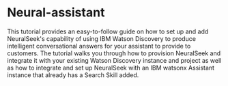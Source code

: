 #  Neural-assistant

This tutorial provides an easy-to-follow guide on how to set up and add NeuralSeek's capability of using IBM Watson Discovery to produce intelligent conversational answers for your assistant to provide to customers. The tutorial walks you through how to provision NeuralSeek and integrate it with your existing Watson Discovery instance and project as well as how to integrate and set up NeuralSeek with an IBM watsonx Assistant instance that already has a Search Skill added.
 
